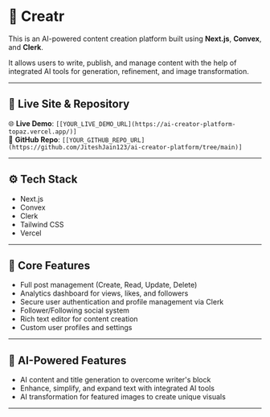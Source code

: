 # 🤖 Creatr

This is an AI-powered content creation platform built using **Next.js**, **Convex**, and **Clerk**.

It allows users to write, publish, and manage content with the help of integrated AI tools for generation, refinement, and image transformation.

---

## 🔗 Live Site & Repository

🌐 **Live Demo**: `[[YOUR_LIVE_DEMO_URL](https://ai-creator-platform-topaz.vercel.app/)]`
<br>
📁 **GitHub Repo**: `[[YOUR_GITHUB_REPO_URL](https://github.com/JiteshJain123/ai-creator-platform/tree/main)]`

---

## ⚙️ Tech Stack

- Next.js
- Convex
- Clerk
- Tailwind CSS
- Vercel

---

## 🚀 Core Features

- Full post management (Create, Read, Update, Delete)
- Analytics dashboard for views, likes, and followers
- Secure user authentication and profile management via Clerk
- Follower/Following social system
- Rich text editor for content creation
- Custom user profiles and settings

---

## 🤖 AI-Powered Features

- AI content and title generation to overcome writer's block
- Enhance, simplify, and expand text with integrated AI tools
- AI transformation for featured images to create unique visuals

---
